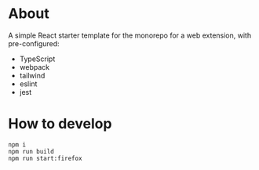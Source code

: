 # About
A simple React starter template for the monorepo for a web extension, with pre-configured:
* TypeScript
* webpack
* tailwind
* eslint
* jest

# How to develop
```
npm i
npm run build
npm run start:firefox
```
